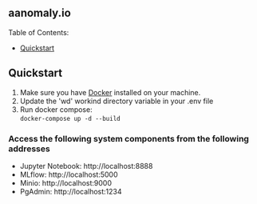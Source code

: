 ### 
## aanomaly.io

Table of Contents:

- [Quickstart](#Quickstart)

## Quickstart
1. Make sure you have [Docker](https://www.docker.com/products/docker-desktop) installed on your machine.
2. Update the 'wd' workind directory variable in your .env file
3. Run docker compose:  
 ```docker-compose up -d --build``` 

### Access the following system components from the following addresses
- Jupyter Notebook: http://localhost:8888
- MLflow: http://localhost:5000
- Minio: http://localhost:9000
- PgAdmin: http://localhost:1234